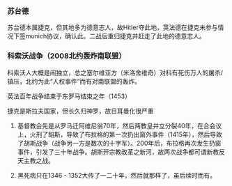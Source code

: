 ### 苏台德 
苏台德本属捷克，但其地多为德意志人，故Hitler夺此地，英法德在捷克未参与情况下签munich协议，确认此。二战后重归捷克并赶走了此地的德意志人。

### 科索沃战争（2008北约轰炸南联盟）

科索沃人大概是闹独立，总之塞尔维亚方（米洛舍维奇）对科有死伤万人的屠杀/镇压，北约为此“人权事件”而有对南联盟的轰炸。


英法百年战争结束于东罗马结束之年（1453）

捷克是斯拉夫国家，但长久归神罗，故日耳曼化很严重


1. 基督教会先是从罗马迁阿维尼翁70年，然后两教皇并立分裂40年，在合会议上，火刑了胡斯，导致了布拉格的第一次扔出窗外事件（1415年），然后导致了胡斯战争（战争另一方是数次的十字军）。200年后，布拉格再次发生扔窗事件，引发了三十年战争。胡斯开宗教改革之新河，故两次战争都可谓新教反天主教之战。

2. 黑死病只在1346 - 1352大传了一二十年，然后就那样了，虽后续时而有。
